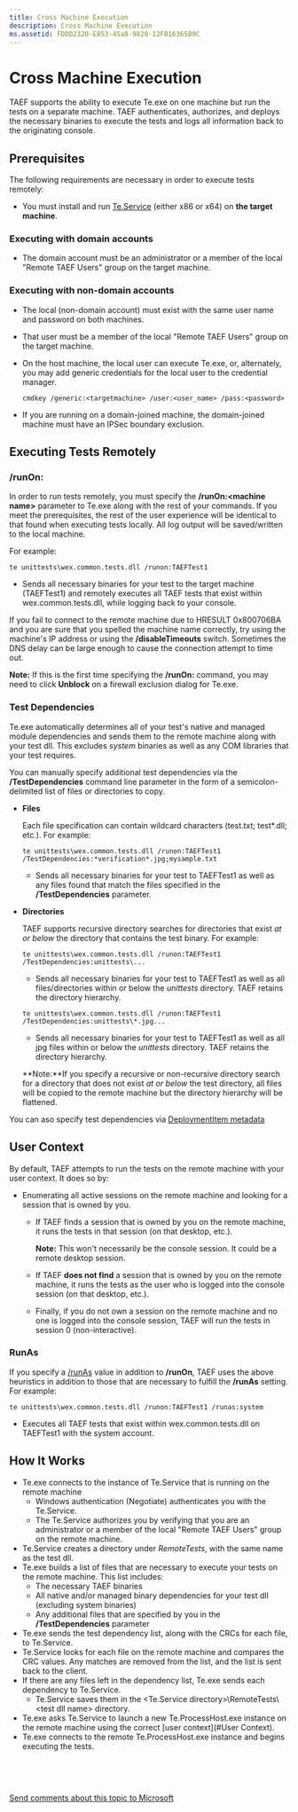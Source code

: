 ```yaml
---
title: Cross Machine Execution
description: Cross Machine Execution
ms.assetid: FDDD2320-E853-45a8-9820-12FB16365B9C
---
```


# Cross Machine Execution


TAEF supports the ability to execute Te.exe on one machine but run the tests on a separate machine. TAEF authenticates, authorizes, and deploys the necessary binaries to execute the tests and logs all information back to the originating console.

## <span id="Prerequisites"></span><span id="prerequisites"></span><span id="PREREQUISITES"></span>Prerequisites


The following requirements are necessary in order to execute tests remotely:

-   You must install and run [Te.Service](te-service.md) (either x86 or x64) on **the target machine**.

### <span id="Executing_with_domain_accounts"></span><span id="executing_with_domain_accounts"></span><span id="EXECUTING_WITH_DOMAIN_ACCOUNTS"></span>Executing with domain accounts

-   The domain account must be an administrator or a member of the local "Remote TAEF Users" group on the target machine.

### <span id="Executing_with_non-domain_accounts"></span><span id="executing_with_non-domain_accounts"></span><span id="EXECUTING_WITH_NON-DOMAIN_ACCOUNTS"></span>Executing with non-domain accounts

-   The local (non-domain account) must exist with the same user name and password on both machines.
-   That user must be a member of the local "Remote TAEF Users" group on the target machine.
-   On the host machine, the local user can execute Te.exe, or, alternately, you may add generic credentials for the local user to the credential manager.

    ``` syntax
    cmdkey /generic:<targetmachine> /user:<user_name> /pass:<password>
    ```

-   If you are running on a domain-joined machine, the domain-joined machine must have an IPSec boundary exclusion.

## <span id="Executing_Tests_Remotely"></span><span id="executing_tests_remotely"></span><span id="EXECUTING_TESTS_REMOTELY"></span>Executing Tests Remotely


### <span id="_runOn_"></span><span id="_runon_"></span><span id="_RUNON_"></span>/runOn:

In order to run tests remotely, you must specify the **/runOn:&lt;machine name&gt;** parameter to Te.exe along with the rest of your commands. If you meet the prerequisites, the rest of the user experience will be identical to that found when executing tests locally. All log output will be saved/written to the local machine.

For example:

``` syntax
te unittests\wex.common.tests.dll /runon:TAEFTest1
```

-   Sends all necessary binaries for your test to the target machine (TAEFTest1) and remotely executes all TAEF tests that exist within wex.common.tests.dll, while logging back to your console.

If you fail to connect to the remote machine due to HRESULT 0x800706BA and you are sure that you spelled the machine name correctly, try using the machine's IP address or using the **/disableTimeouts** switch. Sometimes the DNS delay can be large enough to cause the connection attempt to time out.

**Note:** If this is the first time specifying the **/runOn:** command, you may need to click **Unblock** on a firewall exclusion dialog for Te.exe.

### <span id="Test_Dependencies"></span><span id="test_dependencies"></span><span id="TEST_DEPENDENCIES"></span>Test Dependencies

Te.exe automatically determines all of your test's native and managed module dependencies and sends them to the remote machine along with your test dll. This excludes *system* binaries as well as any COM libraries that your test requires.

You can manually specify additional test dependencies via the **/TestDependencies** command line parameter in the form of a semicolon-delimited list of files or directories to copy.

-   **Files**

    Each file specification can contain wildcard characters (test.txt; test\*.dll; etc.). For example:

    ``` syntax
    te unittests\wex.common.tests.dll /runon:TAEFTest1 /TestDependencies:*verification*.jpg;mysample.txt
    ```
    -   Sends all necessary binaries for your test to TAEFTest1 as well as any files found that match the files specified in the **/TestDependencies** parameter.
-   **Directories**

    TAEF supports recursive directory searches for directories that exist *at or below* the directory that contains the test binary. For example:

    ``` syntax
    te unittests\wex.common.tests.dll /runon:TAEFTest1 /TestDependencies:unittests\...
    ```

    -   Sends all necessary binaries for your test to TAEFTest1 as well as all files/directories within or below the *unittests* directory. TAEF retains the directory hierarchy.

    ``` syntax
    te unittests\wex.common.tests.dll /runon:TAEFTest1 /TestDependencies:unittests\*.jpg...
    ```

    -   Sends all necessary binaries for your test to TAEFTest1 as well as all jpg files within or below the *unittests* directory. TAEF retains the directory hierarchy.

    **Note:**If you specify a recursive or non-recursive directory search for a directory that does not exist *at or below* the test directory, all files will be copied to the remote machine but the directory hierarchy will be flattened.

You can aso specify test dependencies via [DeploymentItem metadata](deploymentitem-metadata.md)

## <span id="User_Context"></span><span id="user_context"></span><span id="USER_CONTEXT"></span>User Context 


By default, TAEF attempts to run the tests on the remote machine with your user context. It does so by:

-   Enumerating all active sessions on the remote machine and looking for a session that is owned by you.
    -   If TAEF finds a session that is owned by you on the remote machine, it runs the tests in that session (on that desktop, etc.).

        **Note:** This won't necessarily be the console session. It could be a remote desktop session.

    -   If TAEF **does not find** a session that is owned by you on the remote machine, it runs the tests as the user who is logged into the console session (on that desktop, etc.).
    -   Finally, if you do not own a session on the remote machine and no one is logged into the console session, TAEF will run the tests in session 0 (non-interactive).

### <span id="RunAs"></span><span id="runas"></span><span id="RUNAS"></span>RunAs

If you specify a [/runAs](runas.md) value in addition to **/runOn**, TAEF uses the above heuristics in addition to those that are necessary to fulfill the **/runAs** setting. For example:

``` syntax
te unittests\wex.common.tests.dll /runon:TAEFTest1 /runas:system
```

-   Executes all TAEF tests that exist within wex.common.tests.dll on TAEFTest1 with the system account.

## <span id="How_It_Works"></span><span id="how_it_works"></span><span id="HOW_IT_WORKS"></span>How It Works


-   Te.exe connects to the instance of Te.Service that is running on the remote machine
    -   Windows authentication (Negotiate) authenticates you with the Te.Service.
    -   The Te.Service authorizes you by verifying that you are an administrator or a member of the local "Remote TAEF Users" group on the remote machine.
-   Te.Service creates a directory under *RemoteTests*, with the same name as the test dll.
-   Te.exe builds a list of files that are necessary to execute your tests on the remote machine. This list includes:
    -   The necessary TAEF binaries
    -   All native and/or managed binary dependencies for your test dll (excluding system binaries)
    -   Any additional files that are specified by you in the **/TestDependencies** parameter
-   Te.exe sends the test dependency list, along with the CRCs for each file, to Te.Service.
-   Te.Service looks for each file on the remote machine and compares the CRC values. Any matches are removed from the list, and the list is sent back to the client.
-   If there are any files left in the dependency list, Te.exe sends each dependency to Te.Service.
    -   Te.Service saves them in the &lt;Te.Service directory&gt;\\RemoteTests\\&lt;test dll name&gt; directory.
-   Te.exe asks Te.Service to launch a new Te.ProcessHost.exe instance on the remote machine using the correct [user context](#User Context).
-   Te.exe connects to the remote Te.ProcessHost.exe instance and begins executing the tests.

 

 

[Send comments about this topic to Microsoft](mailto:wsddocfb@microsoft.com?subject=Documentation%20feedback%20[taef\taef]:%20Cross%20Machine%20Execution%20%20RELEASE:%20%289/12/2016%29&body=%0A%0APRIVACY%20STATEMENT%0A%0AWe%20use%20your%20feedback%20to%20improve%20the%20documentation.%20We%20don't%20use%20your%20email%20address%20for%20any%20other%20purpose,%20and%20we'll%20remove%20your%20email%20address%20from%20our%20system%20after%20the%20issue%20that%20you're%20reporting%20is%20fixed.%20While%20we're%20working%20to%20fix%20this%20issue,%20we%20might%20send%20you%20an%20email%20message%20to%20ask%20for%20more%20info.%20Later,%20we%20might%20also%20send%20you%20an%20email%20message%20to%20let%20you%20know%20that%20we've%20addressed%20your%20feedback.%0A%0AFor%20more%20info%20about%20Microsoft's%20privacy%20policy,%20see%20http://privacy.microsoft.com/default.aspx. "Send comments about this topic to Microsoft")




